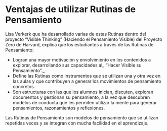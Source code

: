 # Ventajas de utilizar Rutinas de Pensamiento

Lisa Verkerk que ha desarrollado varias de estas Rutinas dentro del proyecto “Visible Thinking” (Haciendo el Pensamiento Visible) del Proyecto Zero de Harvard, explica que los estudiantes a través de las Rutinas de Pensamiento:

*   Logran una mayor motivación y envolvimiento en los contenidos a explorar, desarrollando sus capacidades al_ “Hacer Visible su Pensamiento”._
*   Define las Rutinas como instrumentos que se utilizan una y otra vez en las aulas y que contribuyen a generar los movimientos de pensamiento concretos.
*   Son estructuras con las que los alumnos inician, discuten, exploran documentos y gestionan su pensamiento, a la vez que descubren modelos de conducta que les permiten utilizar la mente para generar pensamientos, razonamientos y reflexiones.

Las Rutinas de Pensamiento son modelos de pensamiento que se utilizan repetidas veces y se integran con mucha facilidad en el aprendizaje.